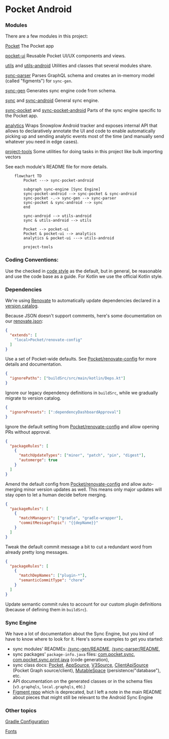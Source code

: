 # Pocket Android

### Modules

There are a few modules in this project:

[Pocket](/Pocket) The Pocket app

[pocket-ui](/pocket-ui) Reusable Pocket UI/UX components and views.

[utils](/utils) and [utils-android](/utils-android) Utilities and classes that several modules share.

[sync-parser](/sync-parser) Parses GraphQL schema and creates an in-memory model (called "figments") for `sync-gen`.

[sync-gen](/sync-gen) Generates sync engine code from schema.

[sync](/sync) and [sync-android](/sync-android) General sync engine.

[sync-pocket](/sync-pocket) and [sync-pocket-android](/sync-pocket-android) Parts of the sync engine specific to the Pocket app.

[analytics](/analytics) Wraps Snowplow Android tracker and exposes internal API
that allows to declaratively annotate the UI and code to enable automatically picking up and sending
analytic events most of the time (and manually send whatever you need in edge cases).

[project-tools](/project-tools) Some utilities for doing tasks in this project like bulk importing vectors

See each module's README file for more details.

```mermaid
    flowchart TD
        Pocket ---> sync-pocket-android

        subgraph sync-engine [Sync Engine]
        sync-pocket-android --> sync-pocket & sync-android
        sync-pocket -.-> sync-gen --> sync-parser
        sync-pocket & sync-android --> sync
        end

        sync-android --> utils-android
        sync & utils-android --> utils

        Pocket --> pocket-ui
        Pocket & pocket-ui --> analytics
        analytics & pocket-ui ---> utils-android

        project-tools
```

### Coding Conventions:
Use the checked in [code style](/.idea/codeStyles/Project.xml) as the default, but in general, be reasonable and use the code base as a guide.
For Kotlin we use the official Kotlin style.

### Dependencies
We're using [Renovate](https://docs.renovatebot.com/) to automatically update dependencies declared
in a [version catalog](/gradle/libs.versions.toml).

Because JSON doesn't support comments, here's some documentation on our [renovate.json](renovate.json):
```json
{
  "extends": [
    "local>Pocket/renovate-config"
  ]
}
```
Use a set of Pocket-wide defaults. See [Pocket/renovate-config](https://github.com/Pocket/renovate-config)
for more details and documentation.
```json
{
  "ignorePaths": ["buildSrc/src/main/kotlin/Deps.kt"]
}
```
Ignore our legacy dependency definitions in `buildSrc`, while we gradually migrate to version catalog.
```json
{
  "ignorePresets": [":dependencyDashboardApproval"]
}
```
Ignore the default setting from [Pocket/renovate-config](https://github.com/Pocket/renovate-config)
and allow opening PRs without approval.
```json
{
  "packageRules": [
    {
      "matchUpdateTypes": ["minor", "patch", "pin", "digest"],
      "automerge": true
    }
  ]
}
```
Amend the default config from [Pocket/renovate-config](https://github.com/Pocket/renovate-config)
and allow auto-merging minor version updates as well. This means only major updates will stay open
to let a human decide before merging.

```json
{
  "packageRules": [
    {
      "matchManagers": ["gradle", "gradle-wrapper"],
      "commitMessageTopic": "{{depName}}"
    }
  ]
}
```
Tweak the default commit message a bit to cut a redundant word from already pretty long messages.

```json
{
  "packageRules": [
    {
      "matchDepNames": ["plugin-*"],
      "semanticCommitType": "chore"
    }
  ]
}
```
Update semantic commit rules to account for our custom plugin definitions
(because of defining them in `buildSrc`).

### Sync Engine

We have a lot of documentation about the Sync Engine, but you kind of have to know where to look for it.
Here's some examples to get you started:
* sync modules' READMEs: [/sync-gen/README](/sync-gen/README.md), [/sync-parser/README](/sync-parser/README.md),
* sync packages' `package-info.java` files: [com.pocket.sync](/sync/src/main/java/com/pocket/sync/package-info.java),
  [com.pocket.sync.print.java](/sync-gen/src/main/java/com/pocket/sync/print/java/package-info.java) (code generation),
* sync class docs: [Pocket](sync-pocket/src/main/java/com/pocket/sdk/Pocket.java),
  [AppSource](sync/src/main/java/com/pocket/sync/source/AppSource.java),
  [V3Source](sync-pocket/src/main/java/com/pocket/sdk/api/source/V3Source.java),
  [ClientApiSource](sync-pocket/src/main/java/com/pocket/sdk/api/source/ClientApiSource.kt) (Pocket Graph source/client),
  [MutableSpace](sync/src/main/java/com/pocket/sync/space/mutable/MutableSpace.java) (persistence/"database"),
  etc.
* API documentation on the generated classes or in the schema files (`v3.graphqls`, `local.graphqls`, etc.)
* [Figment repo](https://github.com/Pocket/figment) which is deprecated,
  but I left a note in the main README about pieces that might still be relevant to the Android Sync Engine

### Other topics

[Gradle Configuration](buildSrc)

[Fonts](pocket-ui/src/main/assets)
